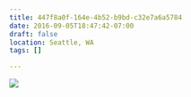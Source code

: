 ```yaml
---
title: 447f8a0f-164e-4b52-b9bd-c32e7a6a5784
date: 2016-09-05T18:47:42-07:00
draft: false
location: Seattle, WA
tags: []

---
```




![](https://d17enza3bfujl8.cloudfront.net/20160815_01_04.jpg)



